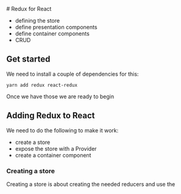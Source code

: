 # Redux for React

- defining the store
- define presentation components
- define container components
- CRUD

## Get started

 We need to install a couple of dependencies for this:
 
```
yarn add redux react-redux
```
Once we have those we are ready to begin

## Adding Redux to React

We need to do the following to make it work:

- create a store
- expose the store with a Provider
- create a container component

### Creating a store
Creating a store is about creating the needed reducers and use the 
 
